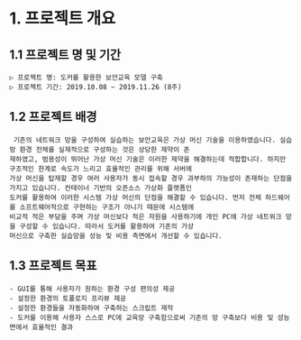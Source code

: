 # 1. 프로젝트 개요
##	1.1 프로젝트 명 및 기간
	▷ 프로젝트 명: 도커를 활용한 보안교육 모델 구축
	▷ 프로젝트 기간: 2019.10.08 ~ 2019.11.26 (8주)

##	1.2 프로젝트 배경
	 기존의 네트워크 망을 구성하여 실습하는 보안교육은 가상 머신 기술을 이용하였습니다. 실습 망 환경 전체를 실제적으로 구성하는 것은 상당한 제약이 존
	재하였고, 범용성이 뛰어난 가상 머신 기술은 이러한 제약을 해결하는데 적합합니다. 하지만 구조적인 한계로 속도가 느리고 효율적인 관리를 위해 서버에 
	가상 머신을 탑재할 경우 여러 사용자가 동시 접속할 경우 과부하의 가능성이 존재하는 단점을 가지고 있습니다. 컨테이너 기반의 오픈소스 가상화 플랫폼인 
	도커를 활용하여 이러한 시스템 가상 머신의 단점을 해결할 수 있습니다. 먼저 전체 하드웨어를 소프트웨어적으로 구현하는 구조가 아니기 때문에 시스템에 
	비교적 적은 부담을 주며 가상 머신보다 적은 자원을 사용하기에 개인 PC에 가상 네트워크 망을 구성할 수 있습니다. 따라서 도커를 활용하여 기존의 가상 
	머신으로 구축한 실습망을 성능 및 비용 측면에서 개선할 수 있습니다.

##	1.3 프로젝트 목표
	- GUI를 통해 사용자가 원하는 환경 구성 편의성 제공 
	- 설정한 환경의 토폴로지 프리뷰 제공
	- 설정한 환경들을 자동화하여 구축하는 스크립트 제작
	- 도커를 이용해 사용자 스스로 PC에 교육망 구축함으로써 기존의 망 구축보다 비용 및 성능면에서 효율적인 결과 


